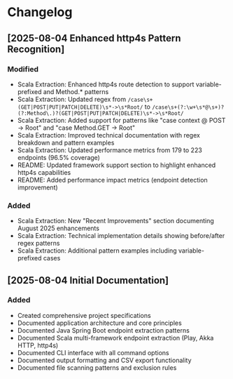 # Changelog

## [2025-08-04 Enhanced http4s Pattern Recognition]
### Modified
- Scala Extraction: Enhanced http4s route detection to support variable-prefixed and Method.* patterns
- Scala Extraction: Updated regex from `/case\s+(GET|POST|PUT|PATCH|DELETE)\s*->\s*Root/` to `/case\s+(?:\w+\s*@\s+)?(?:Method\.)?(GET|POST|PUT|PATCH|DELETE)\s*->\s*Root/`
- Scala Extraction: Added support for patterns like "case context @ POST -> Root" and "case Method.GET -> Root"
- Scala Extraction: Improved technical documentation with regex breakdown and pattern examples
- Scala Extraction: Updated performance metrics from 179 to 223 endpoints (96.5% coverage)
- README: Updated framework support section to highlight enhanced http4s capabilities
- README: Added performance impact metrics (endpoint detection improvement)

### Added
- Scala Extraction: New "Recent Improvements" section documenting August 2025 enhancements
- Scala Extraction: Technical implementation details showing before/after regex patterns
- Scala Extraction: Additional pattern examples including variable-prefixed cases

## [2025-08-04 Initial Documentation]
### Added
- Created comprehensive project specifications
- Documented application architecture and core principles
- Documented Java Spring Boot endpoint extraction patterns
- Documented Scala multi-framework endpoint extraction (Play, Akka HTTP, http4s)
- Documented CLI interface with all command options
- Documented output formatting and CSV export functionality
- Documented file scanning patterns and exclusion rules